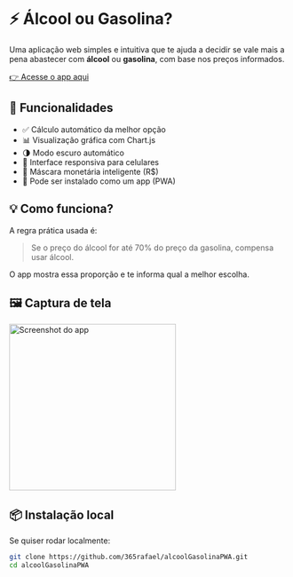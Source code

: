 # ⚡ Álcool ou Gasolina?

Uma aplicação web simples e intuitiva que te ajuda a decidir se vale mais a pena abastecer com **álcool** ou **gasolina**, com base nos preços informados.

[👉 Acesse o app aqui](https://365rafael.github.io/alcoolGasolinaPWA/)

## 🚀 Funcionalidades

- ✅ Cálculo automático da melhor opção
- 📊 Visualização gráfica com Chart.js
- 🌗 Modo escuro automático
- 📱 Interface responsiva para celulares
- 🧠 Máscara monetária inteligente (R$)
- 📲 Pode ser instalado como um app (PWA)

## 💡 Como funciona?

A regra prática usada é:
> Se o preço do álcool for até 70% do preço da gasolina, compensa usar álcool.

O app mostra essa proporção e te informa qual a melhor escolha.

## 🖼️ Captura de tela

<img src="screenshot.png" alt="Screenshot do app" width="300" />

## 📦 Instalação local

Se quiser rodar localmente:

```bash
git clone https://github.com/365rafael/alcoolGasolinaPWA.git
cd alcoolGasolinaPWA
